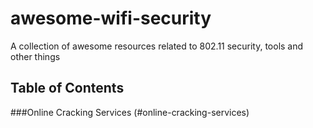 # awesome-wifi-security
A collection of awesome resources related to 802.11 security, tools and other things 

## Table of Contents

###Online Cracking Services (#online-cracking-services)



